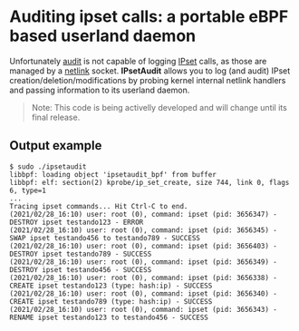 # Auditing ipset calls: a portable eBPF based userland daemon

Unfortunately [audit](https://github.com/linux-audit/audit-documentation/wiki) is not capable of logging
[IPset](https://en.wikipedia.org/wiki/Netfilter#ipset) calls, as those are managed by a
[netlink](https://en.wikipedia.org/wiki/Netlink) socket. **IPsetAudit** allows you to log (and audit)
IPset creation/deletion/modifications by probing kernel internal netlink handlers and passing information
to its userland daemon.

> Note: This code is being activelly developed and will change until its final release.

## Output example

```
$ sudo ./ipsetaudit
libbpf: loading object 'ipsetaudit_bpf' from buffer
libbpf: elf: section(2) kprobe/ip_set_create, size 744, link 0, flags 6, type=1
...
Tracing ipset commands... Hit Ctrl-C to end.
(2021/02/28_16:10) user: root (0), command: ipset (pid: 3656347) - DESTROY ipset testando123 - ERROR
(2021/02/28_16:10) user: root (0), command: ipset (pid: 3656345) - SWAP ipset testando456 to testando789 - SUCCESS
(2021/02/28_16:10) user: root (0), command: ipset (pid: 3656403) - DESTROY ipset testando789 - SUCCESS
(2021/02/28_16:10) user: root (0), command: ipset (pid: 3656349) - DESTROY ipset testando456 - SUCCESS
(2021/02/28_16:10) user: root (0), command: ipset (pid: 3656338) - CREATE ipset testando123 (type: hash:ip) - SUCCESS
(2021/02/28_16:10) user: root (0), command: ipset (pid: 3656340) - CREATE ipset testando789 (type: hash:ip) - SUCCESS
(2021/02/28_16:10) user: root (0), command: ipset (pid: 3656343) - RENAME ipset testando123 to testando456 - SUCCESS
```
